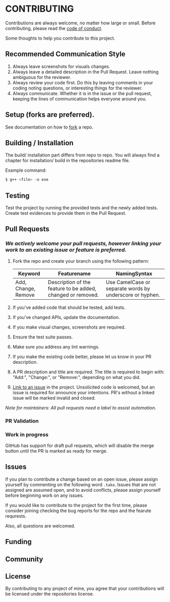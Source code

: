 # CONTRIBUTING

Contributions are always welcome, no matter how large or small. Before contributing,
please read the [code of conduct](CODE_OF_CONDUCT.md).

Some thoughts to help you contribute to this project.

## Recommended Communication Style

1. Always leave screenshots for visuals changes.
1. Always leave a detailed description in the Pull Request. Leave nothing ambiguous for the reviewer.
1. Always review your code first. Do this by leaving comments in your coding noting questions, or interesting things for the reviewer.
1. Always communicate. Whether it is in the issue or the pull request, keeping the lines of communication helps everyone around you.

## Setup (forks are preferred).

See documentation on how to [fork](https://docs.github.com/en/pull-requests/collaborating-with-pull-requests/working-with-forks/fork-a-repo) a repo.

## Building / Installation

The build/ installation part differs from repo to repo. You will always find a chapter for installation/ build in the repositories readme file.

Example command:
```sh
$ g++ <file> -o exe
```

## Testing

Test the project by running the provided tests and the newly added tests. Create test evidences to provide them in the Pull Request.

## Pull Requests

### _We actively welcome your pull requests, however linking your work to an existing issue or feature is preferred._

1. Fork the repo and create your branch using the following pattern:
    
    | Keyword | Featurename | NamingSyntax |
    |---------|-------------|--------------|
    | Add, Change, Remove | Description of the feature to be added, changed or removed. | Use CamelCase or separate words by underscore or hyphen. |
1. If you've added code that should be tested, add tests.
1. If you've changed APIs, update the documentation.
1. If you make visual changes, screenshots are required.
1. Ensure the test suite passes.
1. Make sure you address any lint warnings.
1. If you make the existing code better, please let us know in your PR description.
1. A PR description and title are required. The title is required to begin with: "Add:", "Change:", or "Remove:", depending on what you did.
1. [Link to an issue](https://help.github.com/en/github/writing-on-github/autolinked-references-and-urls) in the project. Unsolicited code is welcomed, but an issue is required for announce your intentions. PR's without a linked issue will be marked invalid and closed.

*Note for maintainers: All pull requests need a label to assist automation.*

### PR Validation

### Work in progress
GitHub has support for draft pull requests, which will disable the merge button until the PR is marked as ready for merge.

## Issues

If you plan to contribute a change based on an open issue, please assign yourself by commenting on the following word `.take`. Issues that are not assigned are assumed open, and to avoid conflicts, please assign yourself before beginning work on any issues.

If you would like to contribute to the project for the first time, please consider joining checking the bug reports for the repo and the fearute requrests.

Also, all questions are welcomed. 

## Funding

## Community

## License

By contributing to any project of mine, you agree that your contributions will be licensed
under the repositories license.